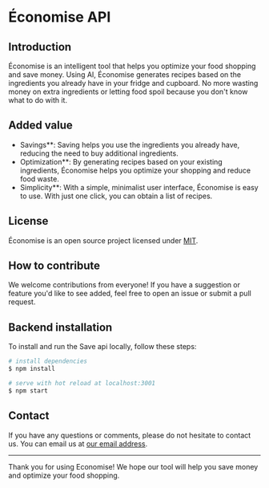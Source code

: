 # Économise API

## Introduction

Économise is an intelligent tool that helps you optimize your food shopping and save money. Using AI, Économise generates recipes based on the ingredients you already have in your fridge and cupboard. No more wasting money on extra ingredients or letting food spoil because you don't know what to do with it. 

## Added value

- Savings**: Saving helps you use the ingredients you already have, reducing the need to buy additional ingredients.
- Optimization**: By generating recipes based on your existing ingredients, Économise helps you optimize your shopping and reduce food waste.
- Simplicity**: With a simple, minimalist user interface, Économise is easy to use. With just one click, you can obtain a list of recipes.

## License

Économise is an open source project licensed under [MIT](LICENSE).

## How to contribute

We welcome contributions from everyone! If you have a suggestion or feature you'd like to see added, feel free to open an issue or submit a pull request.

## Backend installation

To install and run the Save api locally, follow these steps:

```bash
# install dependencies
$ npm install

# serve with hot reload at localhost:3001
$ npm start
```
## Contact

If you have any questions or comments, please do not hesitate to contact us. You can email us at [our email address](mailto:valentinchmara@gmail.com).

---

Thank you for using Economise! We hope our tool will help you save money and optimize your food shopping.